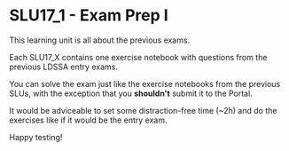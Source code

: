 # SLU17_1 - Exam Prep I

This learning unit is all about the previous exams.

Each SLU17_X contains one exercise notebook with questions from the previous LDSSA entry exams.

You can solve the exam just like the exercise notebooks from the previous SLUs, with the exception that you **shouldn't** submit it to the Portal.

It would be adviceable to set some distraction-free time (~2h) and do the exercises like if it would be the entry exam.

Happy testing!